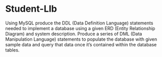 # Student-LIb
Using MySQL produce the DDL (Data Definition Language) statements needed to implement a database using a given ERD (Entity Relationship Diagram) and system description. Produce a series of DML (Data Manipulation Language) statements to populate the database with given sample data and query that data once it’s contained within the database tables.
